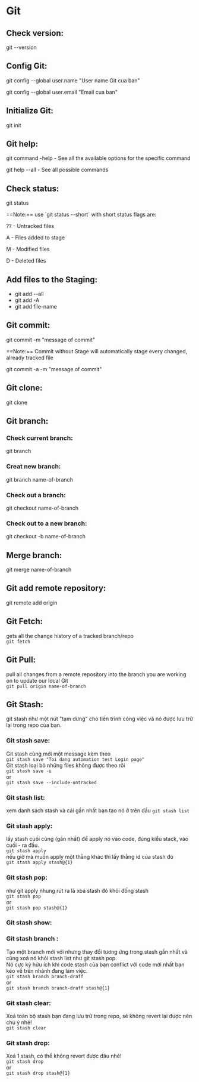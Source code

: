 # Git

## Check version: 
 git --version

## Config Git: 
 <p> git config --global user.name "User name Git cua ban" </p>
 <p> git config --global user.email "Email cua ban" </p>

## Initialize Git: 
 git init

## Git help:
 <p> git command -help -  See all the available options for the specific command </p>
 <p> git help --all -  See all possible commands </p>

## Check status:
 <p> git status </p>
 ==Note:== use `git status --short` with short status flags are: <br>
 <p> ?? - Untracked files </p>
 <p> A - Files added to stage </p>
 <p> M - Modified files </p>
 <p> D - Deleted files </p>

## Add files to the Staging:
 - git add --all
 - git add -A
 - git add file-name
 
## Git commit:
 <p> git commit -m "message of commit" </p>
 ==Note:== Commit without Stage will automatically stage every changed, already tracked file <br>
 <p> git commit -a -m "message of commit" </p>
 
## Git clone:
 git clone
 
## Git branch:

### Check current branch:
 git branch
### Creat new branch:
 git branch name-of-branch
### Check out a branch:
 git checkout name-of-branch
### Check out to a new branch:
 git checkout -b name-of-branch

## Merge branch:
 git merge name-of-branch

## Git add remote repository:
 git remote add origin <url>

## Git Fetch:
 gets all the change history of a tracked branch/repo <br>
 `git fetch`
 
## Git Pull:
 pull all changes from a remote repository into the branch you are working on to update our local Git <br>
 `git pull origin name-of-branch`
 
## Git Stash:
 git stash như một nút "tạm dừng" cho tiến trình công việc và nó được lưu trữ lại trong repo của bạn.
### Git stash save:
 Git stash cùng mới một message kèm theo <br>
 `git stash save "Toi dang automation test Login page"` <br>
 Git stash loại bỏ những files không được theo rõi <br>
 `git stash save -u` <br>
 or <br>
 `git stash save --include-untracked` <br>
### Git stash list:
 xem danh sách stash và cái gần nhất bạn tạo nó ở trên đầu
 `git stash list`
### Git stash apply:
 lấy stash cuối cùng (gần nhất) để apply nó vào code, đúng kiểu stack, vào cuối - ra đầu.<br>
 `git stash apply` <br>
 nếu giờ mà muốn apply một thằng khác thì lấy thằng id của stash đó <br>
 `git stash apply stash@{1}`
### Git stash pop:
 như git apply nhung rút ra là xoá stash đó khỏi đống stash <br>
 `git stash pop` <br>
 or <br>
 `git stash pop stash@{1}`
### Git stash show:

### Git stash branch <name>:
 Tạo một branch mới với nhưng thay đổi tương ứng trong stash gần nhất và cũng xoá nó khỏi stash list như git stash pop. <br> 
 Nó cực kỳ hữu ích khi code stash của bạn conflict với code mới nhất bạn kéo về trên nhánh đang làm việc.<br>
 `git stash branch branch-draff` <br>
 or <br>
 `git stash branch branch-draff stash@{1}`
### Git stash clear:
 Xoá toàn bộ stash bạn đang lưu trữ trong repo, sẽ không revert lại được nên chú ý nhé!<br>
 `git stash clear`
### Git stash drop:
 Xoá 1 stash, có thể không revert được đâu nhé!<br>
 `git stash drop` <br>
 or <br>
 `git stash drop stash@{1}`
